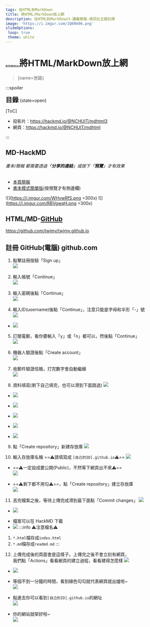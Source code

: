 ```yaml
---
tags: 從HTML到MarkDown
title: 將HTML/MarkDown放上網
description: 從HTML到MarkDown3-講義簡報-資訊社主題社課
image: 'https://i.imgur.com/1Q6Rm96.png'
slideOptions:
 loop: true
 theme: white
---
```


<style>
hr{display:none}
section h1 span{font-size:30%}
section h1,section h2,section h3,section h4,section h5,section h6,section p,section blockquote
{color:#656c73!important}section a{color:#337ab7!important}section img{border:0!important}</style>

# <span style="font-size:15%">[從HTML到MarkDown/](/@NCHUIT/mdhtml)</span><span>將HTML/MarkDown放上網</span>
> [name=世路]

----

:::spoiler <h2 style="display:inline">目錄</h2> {state=open}

[ToC]
+ 投影片：https://hackmd.io/@NCHUIT/mdhtml3
+ 網頁：https://hackmd.io/@NCHUIT/mdhtml

:::

---

## MD-HackMD

###### 書本/簡報 都需要透過「**分享的連結**」或按下「**預覽**」才有效果

+ [本頁簡報](/@NCHUIT/mdhtml3)
+ [書本模式簡單版](/@NCHUIT/booktest/edit?both)(按預覽才有側邊欄)

![](https://i.imgur.com/WHvwRfS.png =300x) ![](https://i.imgur.com/RBVgwqH.png =300x)

---

## HTML/MD-[GitHub](https://github.com/)
https://github.com/twjmy/twjmy.github.io

---

## 註冊 GitHub(電腦) github.com

1. 點擊註冊按鈕「Sign up」  
    ![](https://i.imgur.com/4Vo2Wak.png)

----

2. 輸入帳號「Continue」  
    ![](https://i.imgur.com/aeLOgt7.png)

----

3. 輸入密碼後點「Continue」  
    ![](https://i.imgur.com/cOg9TFo.png)

----

4. 輸入ID(username)後點「Continue」，注意只能是字母和半形「-」號  
    ![](https://i.imgur.com/nMhme1H.png)  

----

+ ![](https://i.imgur.com/9BhhNKF.png)

----

5. 訂閱電郵，看你要輸入「y」或「n」都可以，然後點「Continue」  
    ![](https://i.imgur.com/FZlk9PK.png)

----

6. 機器人驗證後點「Create account」  
    ![](https://i.imgur.com/iIcbRvj.png)

----

7. 收郵件驗證信箱，打完數字會自動繼續  
    ![](https://i.imgur.com/ifcxF1c.png)

----

8. 資料填寫(剩下自己填完，也可以滑到下面跳過)
    ![](https://i.imgur.com/o5bg7BX.png)

----

+ ![](https://i.imgur.com/FZmL7i2.png)

----

+ ![](https://i.imgur.com/OFor66v.png)

----

+ ![](https://i.imgur.com/FVHXsTX.png)

----

+ ![](https://i.imgur.com/5nG55cO.png)

----

+ ![](https://i.imgur.com/OJ1HU2H.png)

----

9. 點「Create repository」新建存放庫
    ![](https://i.imgur.com/lBUjv01.png)

----

10. 輸入存放庫名稱 ==⚠️請填寫成 `[自己的ID].github.io`⚠️==
    ![](https://i.imgur.com/RYdAjgx.png)

----

+ ==⚠️一定設成要公開(Public)，不然等下網頁出不來⚠️==  
    ![](https://i.imgur.com/L8UyRvb.png)

----

+ ==⚠️剩下都不用勾⚠️==，點「Create repository」建立存放庫  
    ![](https://i.imgur.com/SccsqgR.png)

----

11. 丟完檔案之後，等待上傳完成滑到最下面點「Commit changes」
    ![](https://i.imgur.com/1Vc4KoE.png)
+ ![](https://i.imgur.com/pknyPDR.png)

----

+ 檔案可以在 HackMD 下載  
+ ![](https://i.imgur.com/GihU0HM.png)
:::info
⚠️注意檔名⚠️
1. `*.html`檔存成`index.html`
2. `*.md`檔存成`readmd.md`
:::

----

12. 上傳完成後的頁面會是這樣子。上傳完之後不會立刻有網頁，  
    我們點「Actions」看看網頁的建立過程，看看建得怎麼樣
    ![](https://i.imgur.com/6bLyDHT.png)

----

+ ![](https://i.imgur.com/6oonR4Q.png)

----

+ 等個不到一分鐘的時間，看到綠色勾勾就代表網頁就出爐啦~  
	![](https://i.imgur.com/Wv4gQ8E.png)

----

+ 點進去你可以看到`[自己的ID].github.io`的網址  
	![](https://i.imgur.com/JHJ7mIk.png)

----

+ 你的網站就架好啦~  
	![](https://i.imgur.com/06l9C41.png)
